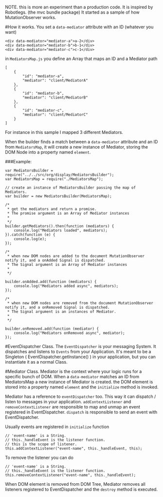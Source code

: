 NOTE. this is more an experiment than a production code. 
It is inspired by Robotlegs. (the mvc bundle package) 
It started as a sample of how MutationObserver works.


#How it works.
You set a `data-mediator` attribute with an ID (whatever you want)

    <div data-mediator="mediator-a">a-2</div>
    <div data-mediator="mediator-b">b-1</div>
    <div data-mediator="mediator-c">c-1</div>

in `MediatorsMap.js` you define an Array that maps an ID and a Mediator path

    [
        {
            "id": "mediator-a",
            "mediator": "client/MediatorA"
        },
        {
            "id": "mediator-b",
            "mediator": "client/MediatorB"
        },
        {
            "id": "mediator-c",
            "mediator": "client/MediatorC"
        }
    ]
    	
For instance in this sample I mapped 3 different Mediators.

When the builder finds a match between a `data-mediator` attribute and an ID from `MediatorsMap`, it will create a new instance of Mediator, storing the DOM Node into a property named `element`.

###Example:
    
    var MediatorsBuilder = require("../../src/org/display/MediatorsBuilder");
    var MediatorsMap = require("./MediatorsMap");
    
    // create an instance of MediatorsBuilder passing the map of Mediators.
    var builder = new MediatorsBuilder(MediatorsMap);
   
    /*
     * get the mediators and return a promise.
     * The promise argument is an Array of Mediator instances
     *
     */
    builder.getMediators().then(function (mediators) {
        console.log("Mediators loaded", mediators);
    }).catch(function (e) {
        console.log(e);
    });
    
    /*
     * when new DOM nodes are added to the document MutationObserver notify it, and a onAdded Signal is dispatched.
     * The Signal argument is an Array of Mediator instances
     *
     */
     
    builder.onAdded.add(function (mediators) {
        console.log("Mediators added async", mediators);
    });
    
    /*
     * when new DOM nodes are removed from the document MutationObserver notify it, and a onRemoved Signal is dispatched.
     * The Signal argument is an instances of Mediator.
     *
     */
     
    builder.onRemoved.add(function (mediator) {
        console.log("Mediators onRemoved async", mediator);
    });
    
#EventDispatcher Class.
The `EventDispatcher` is your messaging System. It dispatches and listens to `Events` from your Application. 
It's meant to be a Singleton ( EventDispatcher.getInstance() ) in your application, but you can instantiate it as a normal Class.

#Mediator Class.
Mediator is the context where your logic runs for a specific bunch of DOM.
When a `data-mediator` matches an ID from MediatorsMap a new instance of Mediator is created. the DOM element is stored into a property named `element` and the `initialize` method is invoked.

Mediator has a reference to `eventDispatcher` too. 
This way it can dispatch / listen to messages in your application.
`addContextListener` and `removeContextListener` are responsible to map and unmap an event registered in EventDispatcher. `dispatch` is responsible to send an event with EventDispatcher.

Usually events are registered in `initialize` function

    // 'event-name' is a String.
    // this._handleEvent is the listener function.
    // this is the scope of listener.
    this.addContextListener("event-name", this._handleEvent, this);

To remove the listener you can do 

    // 'event-name' is a String.
    // this._handleEvent is the listener function.
    this.removeContextListener("event-name", this._handleEvent);

When DOM element is removed from DOM Tree, Mediator removes all listeners registered to EventDispatcher and the `destroy` method is executed.  
